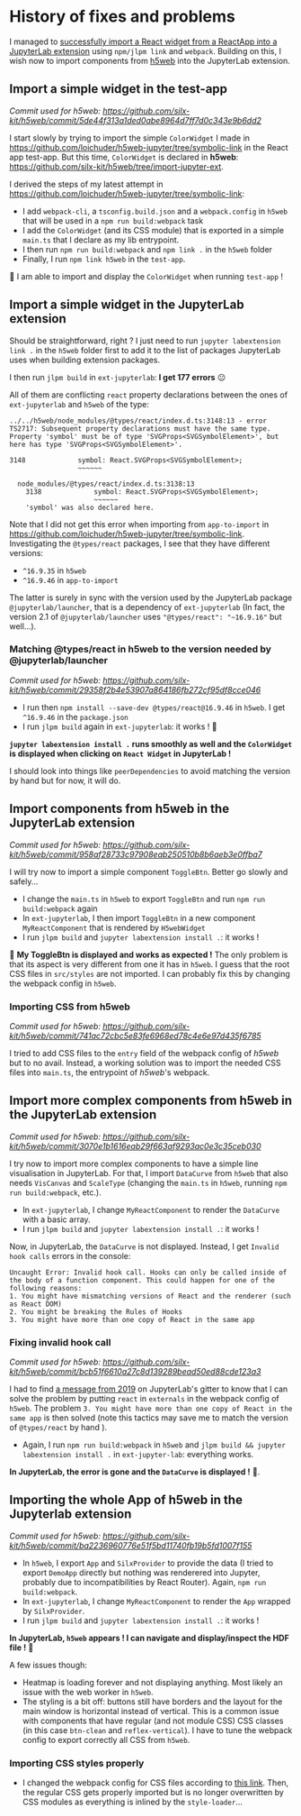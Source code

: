 # History of fixes and problems

I managed to [successfully import a React widget from a ReactApp into a JupyterLab extension](https://github.com/loichuder/h5web-jupyter/blob/symbolic-link/HISTORY.md) using `npm/jlpm link` and `webpack`. Building on this, I wish now to import components from [h5web](https://github.com/silx-kit/h5web) into the JupyterLab extension.

## Import a simple widget in the test-app

_Commit used for h5web: https://github.com/silx-kit/h5web/commit/5de44f313a1ded0abe8964d7ff7d0c343e9b6dd2_

I start slowly by trying to import the simple `ColorWidget` I made in https://github.com/loichuder/h5web-jupyter/tree/symbolic-link in the React app test-app. But this time, `ColorWidget` is declared in **h5web**: https://github.com/silx-kit/h5web/tree/import-jupyter-ext.

I derived the steps of my latest attempt in https://github.com/loichuder/h5web-jupyter/tree/symbolic-link:

- I add `webpack-cli`, a `tsconfig.build.json` and a `webpack.config` in `h5web` that will be used in a `npm run build:webpack` task
- I add the `ColorWidget` (and its CSS module) that is exported in a simple `main.ts` that I declare as my lib entrypoint.
- I then run `npm run build:webpack` and `npm link .` in the `h5web` folder
- Finally, I run `npm link h5web` in the `test-app`.

:tada: I am able to import and display the `ColorWidget` when running `test-app` !

## Import a simple widget in the JupyterLab extension

Should be straightforward, right ? I just need to run `jupyter labextension link .` in the `h5web` folder first to add it to the list of packages JupyterLab uses when building extension packages.

I then run `jlpm build` in `ext-jupyterlab`: **I get 177 errors** :neutral_face:

All of them are conflicting `react` property declarations between the ones of `ext-jupyterlab` and `h5web` of the type:

```
../../h5web/node_modules/@types/react/index.d.ts:3148:13 - error TS2717: Subsequent property declarations must have the same type.  Property 'symbol' must be of type 'SVGProps<SVGSymbolElement>', but here has type 'SVGProps<SVGSymbolElement>'.

3148             symbol: React.SVGProps<SVGSymbolElement>;
                 ~~~~~~

  node_modules/@types/react/index.d.ts:3138:13
    3138             symbol: React.SVGProps<SVGSymbolElement>;
                     ~~~~~~
    'symbol' was also declared here.
```

Note that I did not get this error when importing from `app-to-import` in https://github.com/loichuder/h5web-jupyter/tree/symbolic-link. Investigating the `@types/react` packages, I see that they have different versions:

- `^16.9.35` in `h5web`
- `^16.9.46` in `app-to-import`

The latter is surely in sync with the version used by the JupyterLab package `@jupyterlab/launcher`, that is a dependency of `ext-jupyterlab` (In fact, the version 2.1 of `@jupyterlab/launcher` uses `"@types/react": "~16.9.16"` but well...).

### Matching @types/react in h5web to the version needed by @jupyterlab/launcher

_Commit used for h5web: https://github.com/silx-kit/h5web/commit/29358f2b4e53907a864186fb272cf95df8cce046_

- I run then `npm install --save-dev @types/react@16.9.46` in `h5web`. I get `^16.9.46` in the `package.json`
- I run `jlpm build` again in `ext-jupyterlab`: it works ! :tada:

**`jupyter labextension install .` runs smoothly as well and the `ColorWidget` is displayed when clicking on `React Widget` in JupyterLab !**

I should look into things like `peerDependencies` to avoid matching the version by hand but for now, it will do.

## Import components from h5web in the JupyterLab extension

_Commit used for h5web: https://github.com/silx-kit/h5web/commit/958af28733c97908eab250510b8b6aeb3e0ffba7_

I will try now to import a simple component `ToggleBtn`. Better go slowly and safely...

- I change the `main.ts` in `h5web` to export `ToggleBtn` and run `npm run build:webpack` again
- In `ext-jupyterlab`, I then import `ToggleBtn` in a new component `MyReactComponent` that is rendered by `H5webWidget`
- I run `jlpm build` and `jupyter labextension install .`: it works !

:tada: **My ToggleBtn is displayed and works as expected !** The only problem is that its aspect is very different from one it has in `h5web`. I guess that the root CSS files in `src/styles` are not imported. I can probably fix this by changing the webpack config in `h5web`.

### Importing CSS from h5web

_Commit used for h5web: https://github.com/silx-kit/h5web/commit/741ac72cbc5e83fe6968ed78c4e6e97d435f6785_

I tried to add CSS files to the `entry` field of the webpack config of _h5web_ but to no avail. Instead, a working solution was to import the needed CSS files into `main.ts`, the entrypoint of _h5web_'s webpack.

## Import more complex components from h5web in the JupyterLab extension

_Commit used for h5web: https://github.com/silx-kit/h5web/commit/3070e1b1616eab29f663af9293ac0e3c35ceb030_

I try now to import more complex components to have a simple line visualisation in JupyterLab. For that, I import `DataCurve` from `h5web` that also needs `VisCanvas` and `ScaleType` (changing the `main.ts` in `h5web`, running `npm run build:webpack`, etc.).

- In `ext-jupyterlab`, I change `MyReactComponent` to render the `DataCurve` with a basic array.
- I run `jlpm build` and `jupyter labextension install .`: it works !

Now, in JupyterLab, the `DataCurve` is not displayed. Instead, I get `Invalid hook calls` errors in the console:

```
Uncaught Error: Invalid hook call. Hooks can only be called inside of the body of a function component. This could happen for one of the following reasons:
1. You might have mismatching versions of React and the renderer (such as React DOM)
2. You might be breaking the Rules of Hooks
3. You might have more than one copy of React in the same app
```

### Fixing invalid hook call

_Commit used for h5web: https://github.com/silx-kit/h5web/commit/bcb51f6610a27c8d139289bead50ed88cde123a3_

I had to find [a message from 2019](https://gitter.im/jupyterlab/jupyterlab?at=5d43129941d5cd61b596efaa) on JupyterLab's gitter to know that I can solve the problem by putting `react` in `externals` in the webpack config of `h5web`. The problem `3. You might have more than one copy of React in the same app` is then solved (note this tactics may save me to match the version of `@types/react` by hand ).

- Again, I run `npm run build:webpack` in `h5web` and `jlpm build && jupyter labextension install .` in `ext-jupyter-lab`: everything works.

**In JupyterLab, the error is gone and the `DataCurve` is displayed !** :tada:.

## Importing the whole App of h5web in the Jupyterlab extension

_Commit used for h5web: https://github.com/silx-kit/h5web/commit/ba2236960776e51f5bd11740fb19b5fd1007f155_

- In `h5web`, I export `App` and `SilxProvider` to provide the data (I tried to export `DemoApp` directly but nothing was renderered into Jupyter, probably due to incompatibilities by React Router). Again, `npm run build:webpack`.
- In `ext-jupyterlab`, I change `MyReactComponent` to render the `App` wrapped by `SilxProvider`.
- I run `jlpm build` and `jupyter labextension install .`: it works !

**In JupyterLab, `h5web` appears ! I can navigate and display/inspect the HDF file !** :tada:

A few issues though:

- Heatmap is loading forever and not displaying anything. Most likely an issue with the web worker in `h5web`.
- The styling is a bit off: buttons still have borders and the layout for the main window is horizontal instead of vertical. This is a common issue with components that have regular (and not module CSS) CSS classes (in this case `btn-clean` and `reflex-vertical`). I have to tune the webpack config to export correctly all CSS from `h5web`.

### Importing CSS styles properly

- I changed the webpack config for CSS files according to [this link](https://blog.jakoblind.no/css-modules-webpack/#using-both-css-modules-and-global-css-at-the-same-time). Then, the regular CSS gets properly imported but is no longer overwritten by CSS modules as everything is inlined by the `style-loader`...
